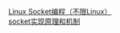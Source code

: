[Linux Socket编程（不限Linux）](http://www.cnblogs.com/skynet/archive/2010/12/12/1903949.html)  
[socket实现原理和机制](https://www.cnblogs.com/airtcp/p/5230161.html)
